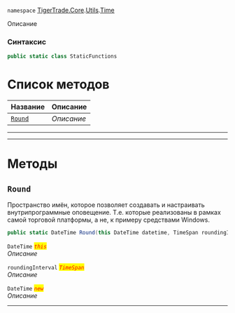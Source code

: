 
`namespace` [TigerTrade.Core](../../../TigerTrade.Core.md).[Utils](../../../TigerTrade.Core/Utils.md).[Time](../../../TigerTrade.Core/Utils/Time.md)


Описание

### Синтаксис
```csharp
public static class StaticFunctions
```


# Список методов
| Название | Описание |
| --- | --- |
| [`Round`](./StaticFunctions.cs/Методы/Round.md) | *Описание* |





***  
***  
# Методы

## `Round`
Пространство имён, которое позволяет создавать и настраивать внутрипрограммные оповещение. Т.е. которые реализованы в рамках самой торговой платформы, а не, к примеру средствами Windows.

```csharp
public static DateTime Round(this DateTime datetime, TimeSpan roundingInterval)
```

`DateTime` <mark style="color:red;">*`this`*</mark>  
 *Описание*  

`roundingInterval` <mark style="color:red;">*`TimeSpan`*</mark>  
 *Описание*  

`DateTime` <mark style="color:red;">*`new`*</mark>  
 *Описание*  


***  

